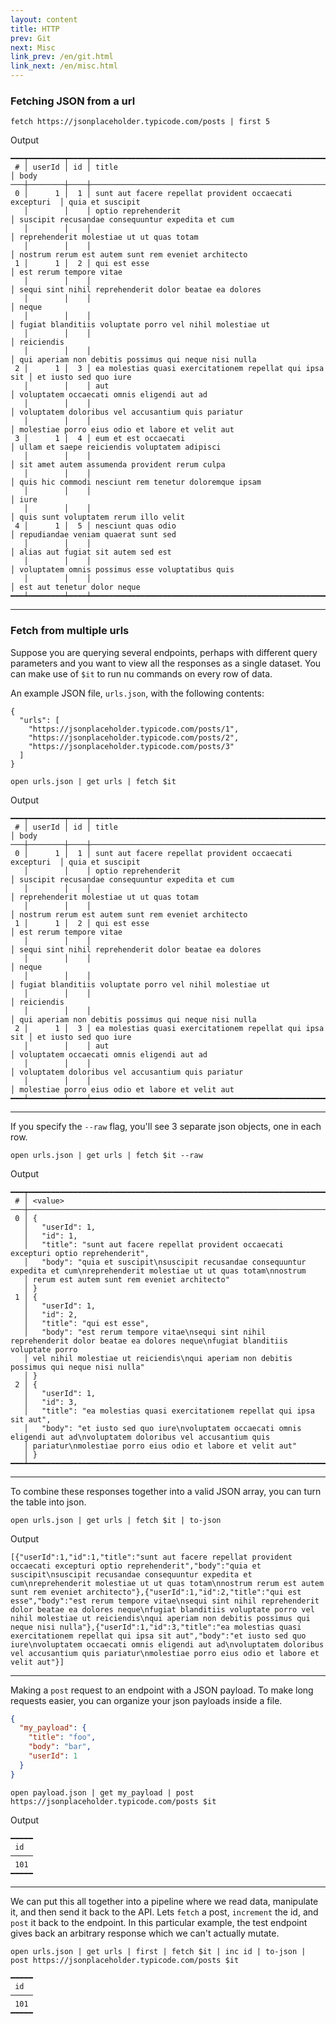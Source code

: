 ```yaml
---
layout: content
title: HTTP
prev: Git
next: Misc
link_prev: /en/git.html
link_next: /en/misc.html
---
```


### Fetching JSON from a url

`fetch https://jsonplaceholder.typicode.com/posts | first 5`

Output 

```
━━━┯━━━━━━━━┯━━━━┯━━━━━━━━━━━━━━━━━━━━━━━━━━━━━━━━━━━━━━━━━━━━━━━━━━━━━━━━━┯━━━━━━━━━━━━━━━━━━━━━━━━━━━━━━━━━━━━━━━━━━━━━━━━━━━━━━━━━━
 # │ userId │ id │ title                                                   │ body
───┼────────┼────┼─────────────────────────────────────────────────────────┼──────────────────────────────────────────────────────────
 0 │      1 │  1 │ sunt aut facere repellat provident occaecati excepturi  │ quia et suscipit
   │        │    │ optio reprehenderit                                     │ suscipit recusandae consequuntur expedita et cum
   │        │    │                                                         │ reprehenderit molestiae ut ut quas totam
   │        │    │                                                         │ nostrum rerum est autem sunt rem eveniet architecto
 1 │      1 │  2 │ qui est esse                                            │ est rerum tempore vitae
   │        │    │                                                         │ sequi sint nihil reprehenderit dolor beatae ea dolores
   │        │    │                                                         │ neque
   │        │    │                                                         │ fugiat blanditiis voluptate porro vel nihil molestiae ut
   │        │    │                                                         │ reiciendis
   │        │    │                                                         │ qui aperiam non debitis possimus qui neque nisi nulla
 2 │      1 │  3 │ ea molestias quasi exercitationem repellat qui ipsa sit │ et iusto sed quo iure
   │        │    │ aut                                                     │ voluptatem occaecati omnis eligendi aut ad
   │        │    │                                                         │ voluptatem doloribus vel accusantium quis pariatur
   │        │    │                                                         │ molestiae porro eius odio et labore et velit aut
 3 │      1 │  4 │ eum et est occaecati                                    │ ullam et saepe reiciendis voluptatem adipisci
   │        │    │                                                         │ sit amet autem assumenda provident rerum culpa
   │        │    │                                                         │ quis hic commodi nesciunt rem tenetur doloremque ipsam
   │        │    │                                                         │ iure
   │        │    │                                                         │ quis sunt voluptatem rerum illo velit
 4 │      1 │  5 │ nesciunt quas odio                                      │ repudiandae veniam quaerat sunt sed
   │        │    │                                                         │ alias aut fugiat sit autem sed est
   │        │    │                                                         │ voluptatem omnis possimus esse voluptatibus quis
   │        │    │                                                         │ est aut tenetur dolor neque
━━━┷━━━━━━━━┷━━━━┷━━━━━━━━━━━━━━━━━━━━━━━━━━━━━━━━━━━━━━━━━━━━━━━━━━━━━━━━━┷━━━━━━━━━━━━━━━━━━━━━━━━━━━━━━━━━━━━━━━━━━━━━━━━━━━━━━━━━━
```

---

### Fetch from multiple urls

Suppose you are querying several endpoints, 
perhaps with different query parameters and you want to view all the responses as a single dataset.
You can make use of `$it` to run nu commands on every row of data.

An example JSON file, `urls.json`, with the following contents:

```
{
  "urls": [
    "https://jsonplaceholder.typicode.com/posts/1",
    "https://jsonplaceholder.typicode.com/posts/2",
    "https://jsonplaceholder.typicode.com/posts/3"
  ]
}
```

`open urls.json | get urls | fetch $it`

Output

```
━━━┯━━━━━━━━┯━━━━┯━━━━━━━━━━━━━━━━━━━━━━━━━━━━━━━━━━━━━━━━━━━━━━━━━━━━━━━━━┯━━━━━━━━━━━━━━━━━━━━━━━━━━━━━━━━━━━━━━━━━━━━━━━━━━━━━━━━━━
 # │ userId │ id │ title                                                   │ body
───┼────────┼────┼─────────────────────────────────────────────────────────┼──────────────────────────────────────────────────────────
 0 │      1 │  1 │ sunt aut facere repellat provident occaecati excepturi  │ quia et suscipit
   │        │    │ optio reprehenderit                                     │ suscipit recusandae consequuntur expedita et cum
   │        │    │                                                         │ reprehenderit molestiae ut ut quas totam
   │        │    │                                                         │ nostrum rerum est autem sunt rem eveniet architecto
 1 │      1 │  2 │ qui est esse                                            │ est rerum tempore vitae
   │        │    │                                                         │ sequi sint nihil reprehenderit dolor beatae ea dolores
   │        │    │                                                         │ neque
   │        │    │                                                         │ fugiat blanditiis voluptate porro vel nihil molestiae ut
   │        │    │                                                         │ reiciendis
   │        │    │                                                         │ qui aperiam non debitis possimus qui neque nisi nulla
 2 │      1 │  3 │ ea molestias quasi exercitationem repellat qui ipsa sit │ et iusto sed quo iure
   │        │    │ aut                                                     │ voluptatem occaecati omnis eligendi aut ad
   │        │    │                                                         │ voluptatem doloribus vel accusantium quis pariatur
   │        │    │                                                         │ molestiae porro eius odio et labore et velit aut
━━━┷━━━━━━━━┷━━━━┷━━━━━━━━━━━━━━━━━━━━━━━━━━━━━━━━━━━━━━━━━━━━━━━━━━━━━━━━━┷━━━━━━━━━━━━━━━━━━━━━━━━━━━━━━━━━━━━━━━━━━━━━━━━━━━━━━━━━━
```

---

If you specify the `--raw` flag, you'll see 3 separate json objects, one in each row.

`open urls.json | get urls | fetch $it --raw`

Output

```
━━━┯━━━━━━━━━━━━━━━━━━━━━━━━━━━━━━━━━━━━━━━━━━━━━━━━━━━━━━━━━━━━━━━━━━━━━━━━━━━━━━━━━━━━━━━━━━━━━━━━━━━━━━━━━━━━━━━━━━━━━━━━━━━━━━━━━━━━━
 # │ <value>
───┼─────────────────────────────────────────────────────────────────────────────────────────────────────────────────────────────────────
 0 │ {
   │   "userId": 1,
   │   "id": 1,
   │   "title": "sunt aut facere repellat provident occaecati excepturi optio reprehenderit",
   │   "body": "quia et suscipit\nsuscipit recusandae consequuntur expedita et cum\nreprehenderit molestiae ut ut quas totam\nnostrum
   │ rerum est autem sunt rem eveniet architecto"
   │ }
 1 │ {
   │   "userId": 1,
   │   "id": 2,
   │   "title": "qui est esse",
   │   "body": "est rerum tempore vitae\nsequi sint nihil reprehenderit dolor beatae ea dolores neque\nfugiat blanditiis voluptate porro
   │ vel nihil molestiae ut reiciendis\nqui aperiam non debitis possimus qui neque nisi nulla"
   │ }
 2 │ {
   │   "userId": 1,
   │   "id": 3,
   │   "title": "ea molestias quasi exercitationem repellat qui ipsa sit aut",
   │   "body": "et iusto sed quo iure\nvoluptatem occaecati omnis eligendi aut ad\nvoluptatem doloribus vel accusantium quis
   │ pariatur\nmolestiae porro eius odio et labore et velit aut"
   │ }
━━━┷━━━━━━━━━━━━━━━━━━━━━━━━━━━━━━━━━━━━━━━━━━━━━━━━━━━━━━━━━━━━━━━━━━━━━━━━━━━━━━━━━━━━━━━━━━━━━━━━━━━━━━━━━━━━━━━━━━━━━━━━━━━━━━━━━━━━━
```

---

To combine these responses together into a valid JSON array, you can turn the table into json.

`open urls.json | get urls | fetch $it | to-json`

Output

```
[{"userId":1,"id":1,"title":"sunt aut facere repellat provident occaecati excepturi optio reprehenderit","body":"quia et suscipit\nsuscipit recusandae consequuntur expedita et cum\nreprehenderit molestiae ut ut quas totam\nnostrum rerum est autem sunt rem eveniet architecto"},{"userId":1,"id":2,"title":"qui est esse","body":"est rerum tempore vitae\nsequi sint nihil reprehenderit dolor beatae ea dolores neque\nfugiat blanditiis voluptate porro vel nihil molestiae ut reiciendis\nqui aperiam non debitis possimus qui neque nisi nulla"},{"userId":1,"id":3,"title":"ea molestias quasi exercitationem repellat qui ipsa sit aut","body":"et iusto sed quo iure\nvoluptatem occaecati omnis eligendi aut ad\nvoluptatem doloribus vel accusantium quis pariatur\nmolestiae porro eius odio et labore et velit aut"}]
```

---

Making a `post` request to an endpoint with a JSON payload.
To make long requests easier,
you can organize your json payloads inside a file.

```json
{
  "my_payload": {
    "title": "foo",
    "body": "bar",
    "userId": 1
  }
}
```

`open payload.json | get my_payload | post https://jsonplaceholder.typicode.com/posts $it`

Output

```
━━━━━
 id
─────
 101
━━━━━
```

---

We can put this all together into a pipeline where we read data, manipulate it, and then send it back to the API.
Lets `fetch` a post, `increment` the id, and `post` it back to the endpoint.
In this particular example, the test endpoint gives back an arbitrary response which we can't actually mutate.

`open urls.json | get urls | first | fetch $it | inc id | to-json | post https://jsonplaceholder.typicode.com/posts $it`

```
━━━━━
 id
─────
 101
━━━━━
```

